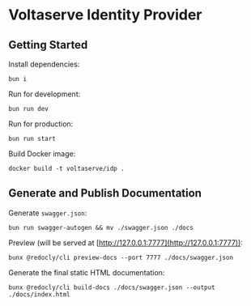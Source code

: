 # Voltaserve Identity Provider

## Getting Started

Install dependencies:

```shell
bun i
```

Run for development:

```shell
bun run dev
```

Run for production:

```shell
bun run start
```

Build Docker image:

```shell
docker build -t voltaserve/idp .
```

## Generate and Publish Documentation

Generate `swagger.json`:

```shell
bun run swagger-autogen && mv ./swagger.json ./docs
```

Preview (will be served at [http://127.0.0.1:7777](http://127.0.0.1:7777)):

```shell
bunx @redocly/cli preview-docs --port 7777 ./docs/swagger.json
```

Generate the final static HTML documentation:

```shell
bunx @redocly/cli build-docs ./docs/swagger.json --output ./docs/index.html
```
